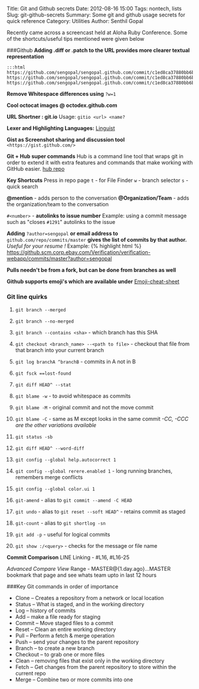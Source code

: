Title: Git and Github secrets
Date: 2012-08-16 15:00
Tags: nontech, lists
Slug: git-github-secrets
Summary: Some git and github usage secrets for quick reference
Category: Utilities
Author: Senthil Gopal

Recently came across a screencast held at Aloha Ruby Conference. Some of the shortcuts/useful tips mentioned were given below

###Github
__Adding .diff or .patch to the URL provides more clearer textual representation__

    :::html
    https://github.com/sengopal/sengopal.github.com/commit/c1ed8ca37880bb6b369e5007fa88909aa1b73189
    https://github.com/sengopal/sengopal.github.com/commit/c1ed8ca37880bb6b369e5007fa88909aa1b73189.diff
    https://github.com/sengopal/sengopal.github.com/commit/c1ed8ca37880bb6b369e5007fa88909aa1b73189.patch


__Remove Whitespace differences using__ `?w=1`

__Cool octocat images @ octodex.github.com__

__URL Shortner : git.io__
Usage: `gitio <url> <name?`

__Lexer and Highlighting Languages:__ [Linguist](https://github.com/github/linguist "Linguist")

__Gist as Screenshot sharing and discussion tool__ `<https://gist.github.com/>`

__Git + Hub super commands__
Hub is a command line tool that wraps git in order to extend it with extra features and commands that make working with GitHub easier.
[hub repo](https://github.com/defunkt/hub "hub repo")

__Key Shortcuts__
Press in repo page
`t` - for File Finder
`w` - branch selector
`s` - quick search

__@mention__ - adds person to the conversation
__@Organization/Team__ - adds the organization/team to the conversation

`#<number>` - __autolinks to issue number__
Example: using a commit message such as "closes `#1291`" autolinks to the issue

__Adding__ `?author=sengopal` __or email address to__ `github.com/repo/commits/master` __gives the list of commits by that author.__
_Useful for your resume !_
Example:
{% highlight html %}
    https://github.scm.corp.ebay.com/Verification/verification-webapp/commits/master?author=sengopal


__Pulls needn't be from a fork, but can be done from branches as well__

__Github supports emoji's which are available under__ [Emoji-cheat-sheet](http://emoji-cheat-sheet.com "Emoji-cheat-sheet")

### Git line quirks
1. `git branch --merged`

2. `git branch --no-merged`

3. `git branch --contains <sha>` - which branch has this SHA

4. `git checkout <branch_name> --<path to file>` - checkout that file from that branch into your current branch

5. `git log branchA ^branchB` - commits in A not in B

6. `git fsck ==lost-found`

7. `git diff HEAD^ --stat`

8. `git blame -w` - to avoid whitespace as commits

9. `git blame -M` - original commit and not the move commit

10. `git blame -C` - same as M except looks in the same commit
    _-CC, -CCC are the other variations available_

11. `git status -sb`

12. `git diff HEAD^ --word-diff`

13. `git config --global help.autocorrect 1`

14. `git config --global rerere.enabled 1` - long running branches, remembers merge conflicts

15. `git config --global color.ui 1`

16. `git-amend` - alias to `git commit --amend -C HEAD`

17. `git undo` - alias to `git reset --soft HEAD^` - retains commit as staged

18. `git-count` - alias to `git shortlog -sn`

19. `git add -p` - useful for logical commits

20. `git show :/<query>` - checks for the message or file name

__Commit Comparison__
LINE Linking - #L16, #L16-25

_Advanced Compare View_
Range - MASTER@{1.day.ago}...MASTER
bookmark that page and see whats team upto in last 12 hours


###Key Git commands in order of importance
* Clone – Creates a repository from a network or local location
* Status – What is staged, and in the working directory
* Log – history of commits
* Add – make a file ready for staging
* Commit – Move staged files to a commit
* Reset – Clean an entire working directory
* Pull – Perform a fetch & merge operation
* Push – send your changes to the parent repository
* Branch – to create a new branch
* Checkout – to grab one or more files
* Clean – removing files that exist only in the working directory
* Fetch – Get changes from the parent repository to store within the current repo
* Merge – Combine two or more commits into one
